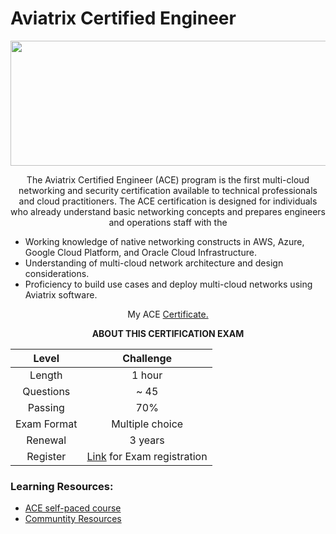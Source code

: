 # Aviatrix Certified Engineer

<div align="center">
<a href="https://aviatrix.com/">
  <img src="https://user-images.githubusercontent.com/59575502/201534929-b64813e2-210f-4b96-8a7b-b71c453388f5.png" height="200px" width="700px align="center">
</a>

The Aviatrix Certified Engineer (ACE) program is the first multi-cloud networking and security certification available to technical professionals and cloud practitioners. The ACE certification is designed for individuals who already understand basic networking concepts and prepares engineers and operations staff with the

</div>

- Working knowledge of native networking constructs in AWS, Azure, Google Cloud Platform, and Oracle Cloud Infrastructure.
- Understanding of multi-cloud network architecture and design considerations.
- Proficiency to build use cases and deploy multi-cloud networks using Aviatrix software.

<p align="center">
My ACE <a href = "https://user-images.githubusercontent.com/59575502/188865241-4c93948c-6436-4c1a-84fa-1bf0792bef82.gif">Certificate.</a>
</p>

<div align="center">

**ABOUT THIS CERTIFICATION EXAM**

| Level | Challenge |
| :---: | :---: |
|Length|			1 hour|
|Questions			| 	~ 45 |
|Passing 		| 	70% |
|Exam Format		| 	Multiple choice |
|Renewal		|	3 years |
|Register		|	[Link](https://aviatrix.com/ace/) for Exam registration|

</div>

### Learning Resources:
- [ACE self-paced course](https://aviatrix.teachable.com/)
- [Communtity Resources](https://community.aviatrix.com/t/y4hh4ml/ace-associate-self-paced-learning-resources)










